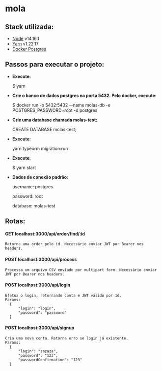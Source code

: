 # mola

## Stack utilizada:
  * [Node](https://nodejs.org/en/) v14.16.1
  * [Yarn](https://yarnpkg.com/) v1.22.17
  * [Docker Postgres](https://hub.docker.com/_/postgres)
  
## Passos para executar o projeto:
  * **Execute:**
        <p>$ yarn
        
  * **Crie o banco de dados postgres na porta 5432. Pelo docker, execute:**
        <p>$ docker run -p 5432:5432 --name molas-db -e POSTGRES_PASSWORD=root -d postgres
        
  * **Crie uma database chamada molas-test:**
        <p>CREATE DATABASE molas-test;
		
  * **Execute:**
		<p> yarn typeorm migration:run
		
  * **Execute:**
		<p>$ yarn start
        
  * **Dados de conexão padrão:**
		<p>username: postgres
		<p>password: root
		<p>database: molas-test
			
        
## Rotas:
  #### GET localhost:3000/api/order/find/:id
    Retorna uma order pelo id. Necessário enviar JWT por Bearer nos headers.
    
  #### POST localhost:3000/api/process
    Processa um arquivo CSV enviado por multipart form. Necessário enviar JWT por Bearer nos headers.
    
  #### POST localhost:3000/api/login
    Efetua o login, retornando conta e JWT válido por 1d.
    Params:
      {
	      "login": "login",
	      "password": "password"
      }
      
  #### POST localhost:3000/api/signup
    Cria uma nova conta. Retorna erro se login já existente.
    Params:
      {
	      "login": "zazaza",
	      "password": "123",
	      "passwordConfirmation": "123"
      }

